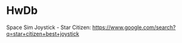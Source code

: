 # HwDb
Space Sim Joystick - Star Citizen: https://www.google.com/search?q=star+citizen+best+joystick
